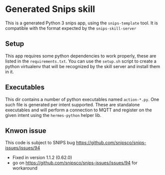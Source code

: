 # Generated Snips skill

This is a generated Python 3 snips app, using the `snips-template` tool.
It is compatible with the format expected by the `snips-skill-server`

## Setup

This app requires some python dependencies to work properly, these are
listed in the `requirements.txt`. You can use the `setup.sh` script to
create a python virtualenv that will be recognized by the skill server
and install them in it.

## Executables

This dir contains a number of python executables named `action-*.py`.
One such file is generated per intent supported. These are standalone
executables and will perform a connection to MQTT and register on the
given intent using the `hermes-python` helper lib.

## Knwon issue 
This code is subject to SNIPS bug https://github.com/snipsco/snips-issues/issues/94
-  Fixed in version 1.1.2 (0.62.0)
- go on https://github.com/snipsco/snips-issues/issues/94 for workaround
